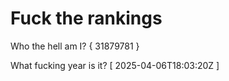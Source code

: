 # Fuck the rankings

Who the hell am I?
{ 31879781 }

What fucking year is it?
[ 2025-04-06T18:03:20Z ]
